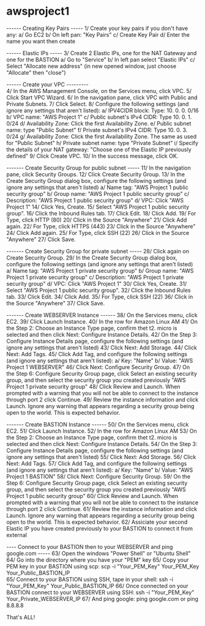 # awsproject1
------ Creating Key Pairs -----
1/ Create your key pairs if you don't have any:
	a/ Go EC2
	b/ On left pan: "Key Pairs"
	c/ Create Key Pair
	d/ Enter the name you want then create


------ Elastic IPs -----
3/ Create 2 Elastic IPs, one for the NAT Gateway and one for the BASTION
	a/ Go to "Service"
	b/ In left pan select "Elastic IPs"
	c/ Select "Allocate new address" (in new opened window, just choose "Allocate" then "close")


------ Create your VPC ---------	
4/ In the AWS Management Console, on the Services menu, click VPC.
5/ Click Start VPC Wizard.
6/ In the navigation pane, click VPC with Public and Private Subnets.
7/ Click Select.
8/ Configure the following settings (and ignore any settings that aren't listed):
	a/ IPV4CIDR block: Type: 10. 0. 0. 0/16
	b/ VPC name: "AWS Project 1"
	c/ Public subnet's IPv4 CIDR: Type 10. 0. 1. 0/24 
	d/ Availability Zone: Click the first Availability Zone.
	e/ Public subnet name: type "Public Subnet"
	f/ Private subnet's IPv4 CIDR: Type 10. 0. 3. 0/24
	g/ Availability Zone: Click the first Availability Zone. The same as used for "Public Subnet"
	h/ Private subnet name: type "Private Subnet"
	i/ Specify the details of your NAT gateway: "Choose one of the Elastic IP previously defined"
9/	Click Create VPC.
10/	In the success message, click OK.


------- Create Security Group for public subnet -----
11/ In the navigation pane, click Security Groups.
12/ Click Create Security Group.
13/ In the Create Security Group dialog box, configure the following settings (and ignore
	any settings that aren't listed)
	a/ Name tag: "AWS Project 1 public security group"
	b/ Group name: "AWS Project 1 public security group"
	c/ Description: "AWS Project 1 public security group"
	d/ VPC: Click "AWS Project 1" 
14/ Click Yes, Create.
15/ Select "AWS Project 1 public security group".
16/ Click the Inbound Rules tab.
17/ Click Edit.
18/ Click Add.
19/ For Type, click HTTP (80)
20/ Click in the Source "Anywhere"
21/ Click Add again.
22/ For Type, click HTTPS (443)
23/ Click in the Source "Anywhere"
24/ Click Add again.
25/ For Type, click SSH (22)
26/ Click in the Source "Anywhere"
27/ Click Save.


------- Create Security Group for private subnet -----
28/ Click again on Create Security Group.
29/ In the Create Security Group dialog box, configure the following settings (and ignore
	any settings that aren't listed)
	a/ Name tag: "AWS Project 1 private security group"
	b/ Group name: "AWS Project 1 private security group"
	c/ Description: "AWS Project 1 private security group"
	d/ VPC: Click "AWS Project 1" 
30/ Click Yes, Create.
31/ Select "AWS Project 1 public security group".
32/ Click the Inbound Rules tab.
33/ Click Edit.
34/ Click Add.
35/ For Type, click SSH (22)
36/ Click in the Source "Anywhere"
37/ Click Save.


------- Create WEBSERVER Instance ------
38/ On the Services menu, click EC2.
39/ Click Launch Instance.
40/ In the row for Amazon Linux AM
41/ On the Step 2: Choose an Instance Type page, confirm thet t2. micro is selected and then click Next: Configure Instance Details.
42/ On the Step 3: Configure Instance Details page, configure the following settings (and ignore any settings that aren't listed)
43/ Click Next: Add Storage.
44/ Click Next: Add Tags.
45/ Click Add Tag, and configure the following settings (and ignore any settings that aren't listed):
	a/ Key: "Name"
	b/ Value: "AWS Project 1 WEBSERVER"
46/ Click Next: Configure Security Group.
47/ On the Step 6: Configure Security Group page, click Select an existing security group, and then select the security group you created previously "AWS Project 1 private security group"
48/ Click Review and Launch. When prompted with a warning that you will not be able to connect to the instance through port 2 click Continue.
49/ Review the instance information and click Launch. Ignore any warning that appears regarding a security group being open to the world. This is expected behavior.
	
	
------- Create BASTION Instance ------
50/ On the Services menu, click EC2.
51/ Click Launch Instance.
52/ In the row for Amazon Linux AM
53/ On the Step 2: Choose an Instance Type page, confirm thet t2. micro is selected and then click Next: Configure Instance Details.
54/ On the Step 3: Configure Instance Details page, configure the following settings (and ignore any settings that aren't listed)
55/ Click Next: Add Storage.
56/ Click Next: Add Tags.
57/ Click Add Tag, and configure the following settings (and ignore any settings that aren't listed):
	a/ Key: "Name"
	b/ Value: "AWS Project 1 BASTION"
58/ Click Next: Configure Security Group.
59/ On the Step 6: Configure Security Group page, click Select an existing security group, and then select the security group you created previously "AWS Project 1 public security group"
60/ Click Review and Launch. When prompted with a warning that you will not be able to connect to the instance through port 2 click Continue.
61/ Review the instance information and click Launch. Ignore any warning that appears regarding a security group being open to the world. This is expected behavior.
62/ Assiciate your second Elastic IP you have created previously to your BASTION to connect it from external

		
---- Connect to your BASTION then to your WEBSERVER and ping google.com -----
63/ Open the windows "Power Shell" or "Ubuntu Shell"
64/ Go into the directory where you have your "PEM" key
65/ Copy your PEM key in your BASTION using scp: scp -i "Your_PEM_Key" Your_PEM_Key Your_Public_BASTION_IP  
65/ Connect to your BASTION using SSH, tape in your shell: ssh -i "Your_PEM_Key" Your_Public_BASTION_IP
66/ Once connected on your BASTION connect to your WEBSERVER using SSH: ssh -i "Your_PEM_Key" Your_Private_WEBSERVER_IP
67/ And ping google: ping google.com or ping 8.8.8.8

That's ALL!

		
